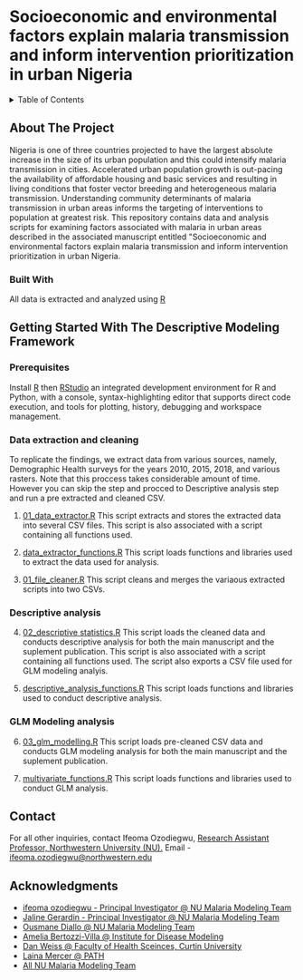# Socioeconomic and environmental factors explain malaria transmission and inform intervention prioritization in urban Nigeria  

<!-- TABLE OF CONTENTS -->
<details>
  <summary>Table of Contents</summary>
  <ol>
    <li>
      <a href="#about-the-project">About The Project</a>
      <ul>
        <li><a href="#built-with">Built With</a></li>
      </ul>
    </li>
    <li>
      <a href="#Getting-Started-With-The-Descriptive-Modeling-Framework">Getting Started With The Descriptive Modeling Framework</a>
      <ul>
        <li><a href="#prerequisites">Prerequisites</a></li>
        <li><a href="#installation">Installation</a></li>
      </ul>
    </li>
    <li><a href="#usage">Usage</a></li>
    <li><a href="#roadmap">Roadmap</a></li>
    <li><a href="#contributing">Contributing</a></li>
    <li><a href="#license">License</a></li>
    <li><a href="#contact">Contact</a></li>
    <li><a href="#acknowledgments">Acknowledgments</a></li>
  </ol>
</details>



<!-- ABOUT THE PROJECT -->
## About The Project
Nigeria is one of three countries projected to have the largest absolute increase in the size of its urban population and this could intensify malaria transmission in cities. Accelerated urban population growth is out-pacing the availability of affordable housing and basic services and resulting in living conditions that foster vector breeding and heterogeneous malaria transmission. Understanding community determinants of malaria transmission in urban areas informs the targeting of interventions to population at greatest risk. This repository contains data and analysis scripts for examining factors associated with malaria in urban areas described in the associated manuscript entitled "Socioeconomic and environmental factors explain malaria transmission and inform intervention prioritization in urban Nigeria. 

### Built With
All data is extracted and analyzed using [R](https://www.r-project.org/)
<!-- GETTING STARTED -->
## Getting Started With The Descriptive Modeling Framework
### Prerequisites
Install [R](https://www.r-project.org/) then [RStudio](https://www.rstudio.com/) an integrated development environment for R and Python, with a console, syntax-highlighting editor that supports direct code execution, and tools for plotting, history, debugging and workspace management. 

<!-- Data extraction and cleaning -->
### Data extraction and cleaning
To replicate the findings, we extract data from various sources, namely, Demographic Health surveys for the years 2010, 2015, 2018, and various rasters. Note that this proccess takes considerable amount of time. However you can skip the step and procced to Descriptive analysis step and run a pre extracted and cleaned CSV.

1. [01_data_extractor.R](https://github.com/numalariamodeling/urban-malaria-dhs-publication-2021/blob/main/00_data_extraction/01_data_extractor.R) This script extracts and stores the extracted data into several CSV files. This script is also associated with a script containing all functions used.

2. [data_extractor_functions.R](https://github.com/numalariamodeling/urban-malaria-dhs-publication-2021/blob/main/00_data_extraction/data_extractor_functions/data_extractor_functions.R) This script loads functions and libraries used to extract the data used for analysis.  

3. [01_file_cleaner.R](https://github.com/numalariamodeling/urban-malaria-dhs-publication-2021/blob/main/01_file_cleaner.R) This script cleans and merges the variaous extracted scripts into two CSVs. 

<!-- Descriptive analysis -->
### Descriptive analysis

4. [02_descriptive statistics.R](https://github.com/numalariamodeling/urban-malaria-dhs-publication-2021/blob/main/02_descriptive%20statistics.R) This script loads the cleaned data and conducts descriptive analysis for both the main manuscript and the suplement publication. This script is also associated with a script containing all functions used. The script also exports a CSV file used for GLM modeling analyis.

5. [descriptive_analysis_functions.R](https://github.com/numalariamodeling/urban-malaria-dhs-publication-2021/blob/main/other_functions/descriptive_analysis_functions.R) This script loads functions and libraries used to conduct descriptive analysis.

<!-- GLM Modeling analysis -->
### GLM Modeling analysis

6. [03_glm_modelling.R](https://github.com/numalariamodeling/urban-malaria-dhs-publication-2021/blob/main/03_glm_modelling.R) This script loads pre-cleaned  CSV data and conducts GLM modeling analysis for both the main manuscript and the suplement publication. 


7. [multivariate_functions.R](https://github.com/numalariamodeling/urban-malaria-dhs-publication-2021/blob/main/other_functions/multivariate_functions.R) This script loads functions and libraries used to conduct GLM analysis.

<!-- CONTACT -->
## Contact
For all other inquiries, contact Ifeoma Ozodiegwu, [ Research Assistant Professor, Northwestern University (NU).](https://www.feinberg.northwestern.edu/faculty-profiles/az/profile.html?xid=52373) Email -[ifeoma.ozodiegwu@northwestern.edu](ifeoma.ozodiegwu@northwestern.edu)

<!-- ACKNOWLEDGMENTS -->
## Acknowledgments
- [ifeoma ozodiegwu - Principal Investigator @ NU Malaria Modeling Team](https://www.feinberg.northwestern.edu/faculty-profiles/az/profile.html?xid=52373)
- [Jaline Gerardin - Principal Investigator @ NU Malaria Modeling Team](https://www.feinberg.northwestern.edu/faculty-profiles/az/profile.html?xid=44305)
- [Ousmane Diallo @ NU Malaria Modeling Team](https://www.numalariamodeling.org/team.html)
- [Amelia Bertozzi-Villa @ Institute for Disease Modeling](https://www.idmod.org/user/146)
- [Dan Weiss @ Faculty of Health Sceinces, Curtin University](https://staffportal.curtin.edu.au/staff/profile/view/dan-weiss-0ef1c9d2/)
- [Laina Mercer @ PATH](https://www.path.org/)
- [All NU Malaria Modeling Team](https://www.numalariamodeling.org/team.html)




